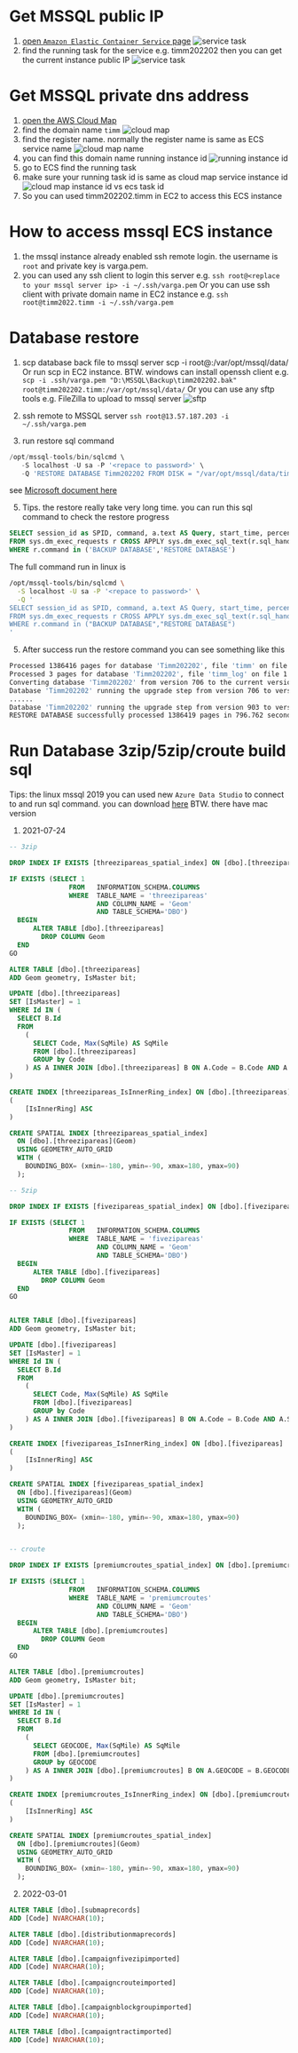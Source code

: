# Get MSSQL public IP
1. [open `Amazon Elastic Container Service` page](https://us-west-1.console.aws.amazon.com/ecs/v2/clusters/TIMM/services?region=us-west-1)
   ![service task](../TIMM/document_img/ecs_task.jpg)
2. find the running task for the service e.g. timm202202 then you can get the current instance public IP
  ![service task](../TIMM/document_img/ecs_task_public_ip.jpg)

# Get MSSQL private dns address
1. [open the AWS Cloud Map](https://us-west-1.console.aws.amazon.com/cloudmap/home/namespaces?region=us-west-1)
2. find the domain name `timm`
   ![cloud map](../TIMM/document_img/cloud_map.jpg)
3. find the register name. normally the register name is same as ECS service name
   ![cloud map name](../TIMM/document_img/cloud_map_name.jpg)
4. you can find this domain name running instance id
   ![running instance id](../TIMM/document_img/cloud_map_name_instance.jpg)
5. go to ECS find the running task
6. make sure your running task id is same as cloud map service instance id
   ![cloud map instance id vs ecs task id](../TIMM/document_img/cloud_map_name_task.jpg)
7. So you can used timm202202.timm in EC2 to access this ECS instance
   
# How to access mssql ECS instance
1. the mssql instance already enabled ssh remote login. the username is `root` and private key is varga.pem.
2. you can used any ssh client to login this server
   e.g. `ssh root@<replace to your mssql server ip> -i ~/.ssh/varga.pem`
   Or you can use ssh client with private domain name in EC2 instance
   e.g. `ssh root@timm2022.timm -i ~/.ssh/varga.pem`

# Database restore
1. scp database back file to mssql server
scp -i <replace to you private key file path> <replace to local bak file> root@<replace to mssql server ip>:/var/opt/mssql/data/ 
Or
run scp in EC2 instance. BTW. windows can install openssh client
e.g. `scp -i .ssh/varga.pem "D:\MSSQL\Backup\timm202202.bak" root@timm202202.timm:/var/opt/mssql/data/`
Or you can use any sftp tools e.g. FileZilla to upload to mssql server
![sftp](../TIMM/document_img/sftp.jpg)

2. ssh remote to MSSQL server
`ssh root@13.57.187.203 -i ~/.ssh/varga.pem`
4. run restore sql command
```sql
/opt/mssql-tools/bin/sqlcmd \
   -S localhost -U sa -P '<repace to password>' \
   -Q 'RESTORE DATABASE Timm202202 FROM DISK = "/var/opt/mssql/data/timm202202.bak" WITH MOVE "timm" TO "/var/opt/mssql/data/timm202202.mdf", MOVE "timm_log" TO "/var/opt/mssql/data/timm202202.ldf"'
```

see [Microsoft document here](https://docs.microsoft.com/en-us/sql/linux/tutorial-restore-backup-in-sql-server-container?view=sql-server-ver15#restore-the-database)

5. Tips. the restore really take very long time. you can run this sql command to check the restore progress
```sql
SELECT session_id as SPID, command, a.text AS Query, start_time, percent_complete, dateadd(second,estimated_completion_time/1000, getdate()) as estimated_completion_time 
FROM sys.dm_exec_requests r CROSS APPLY sys.dm_exec_sql_text(r.sql_handle) a 
WHERE r.command in ('BACKUP DATABASE','RESTORE DATABASE')
```
The full command run in linux is
```bash
/opt/mssql-tools/bin/sqlcmd \
  -S localhost -U sa -P '<repace to password>' \
  -Q '
SELECT session_id as SPID, command, a.text AS Query, start_time, percent_complete, dateadd(second,estimated_completion_time/1000, getdate()) as estimated_completion_time
FROM sys.dm_exec_requests r CROSS APPLY sys.dm_exec_sql_text(r.sql_handle) a
WHERE r.command in ("BACKUP DATABASE","RESTORE DATABASE")
'
```
5. After success run the restore command you can see something like this
```bash
Processed 1386416 pages for database 'Timm202202', file 'timm' on file 1.
Processed 3 pages for database 'Timm202202', file 'timm_log' on file 1.
Converting database 'Timm202202' from version 706 to the current version 904.
Database 'Timm202202' running the upgrade step from version 706 to version 770.
......
Database 'Timm202202' running the upgrade step from version 903 to version 904.
RESTORE DATABASE successfully processed 1386419 pages in 796.762 seconds (13.594 MB/sec)
```
# Run Database 3zip/5zip/croute build sql
Tips: the linux mssql 2019 you can used new `Azure Data Studio` to connect to and run sql command. you can download [here](https://docs.microsoft.com/en-us/sql/azure-data-studio/download-azure-data-studio?view=sql-server-ver15) BTW. there have mac version
1. 2021-07-24

```sql
-- 3zip

DROP INDEX IF EXISTS [threezipareas_spatial_index] ON [dbo].[threezipareas]

IF EXISTS (SELECT 1
               FROM   INFORMATION_SCHEMA.COLUMNS
               WHERE  TABLE_NAME = 'threezipareas'
                      AND COLUMN_NAME = 'Geom'
                      AND TABLE_SCHEMA='DBO')
  BEGIN
      ALTER TABLE [dbo].[threezipareas]
        DROP COLUMN Geom
  END
GO

ALTER TABLE [dbo].[threezipareas]
ADD Geom geometry, IsMaster bit;

UPDATE [dbo].[threezipareas]
SET [IsMaster] = 1
WHERE Id IN (
  SELECT B.Id
  FROM
    (
      SELECT Code, Max(SqMile) AS SqMile
      FROM [dbo].[threezipareas]
      GROUP by Code
    ) AS A INNER JOIN [dbo].[threezipareas] B ON A.Code = B.Code AND A.SqMile = B.SqMile
)

CREATE INDEX [threezipareas_IsInnerRing_index] ON [dbo].[threezipareas]
(
	[IsInnerRing] ASC
)

CREATE SPATIAL INDEX [threezipareas_spatial_index]
  ON [dbo].[threezipareas](Geom)
  USING GEOMETRY_AUTO_GRID
  WITH ( 
    BOUNDING_BOX= (xmin=-180, ymin=-90, xmax=180, ymax=90) 
  );

-- 5zip

DROP INDEX IF EXISTS [fivezipareas_spatial_index] ON [dbo].[fivezipareas]

IF EXISTS (SELECT 1
               FROM   INFORMATION_SCHEMA.COLUMNS
               WHERE  TABLE_NAME = 'fivezipareas'
                      AND COLUMN_NAME = 'Geom'
                      AND TABLE_SCHEMA='DBO')
  BEGIN
      ALTER TABLE [dbo].[fivezipareas]
        DROP COLUMN Geom
  END
GO


ALTER TABLE [dbo].[fivezipareas]
ADD Geom geometry, IsMaster bit;

UPDATE [dbo].[fivezipareas]
SET [IsMaster] = 1
WHERE Id IN (
  SELECT B.Id
  FROM
    (
      SELECT Code, Max(SqMile) AS SqMile
      FROM [dbo].[fivezipareas]
      GROUP by Code
    ) AS A INNER JOIN [dbo].[fivezipareas] B ON A.Code = B.Code AND A.SqMile = B.SqMile
)

CREATE INDEX [fivezipareas_IsInnerRing_index] ON [dbo].[fivezipareas]
(
	[IsInnerRing] ASC
)

CREATE SPATIAL INDEX [fivezipareas_spatial_index]
  ON [dbo].[fivezipareas](Geom)
  USING GEOMETRY_AUTO_GRID
  WITH ( 
    BOUNDING_BOX= (xmin=-180, ymin=-90, xmax=180, ymax=90) 
  );


-- croute

DROP INDEX IF EXISTS [premiumcroutes_spatial_index] ON [dbo].[premiumcroutes]

IF EXISTS (SELECT 1
               FROM   INFORMATION_SCHEMA.COLUMNS
               WHERE  TABLE_NAME = 'premiumcroutes'
                      AND COLUMN_NAME = 'Geom'
                      AND TABLE_SCHEMA='DBO')
  BEGIN
      ALTER TABLE [dbo].[premiumcroutes]
        DROP COLUMN Geom
  END
GO

ALTER TABLE [dbo].[premiumcroutes]
ADD Geom geometry, IsMaster bit;

UPDATE [dbo].[premiumcroutes]
SET [IsMaster] = 1
WHERE Id IN (
  SELECT B.Id
  FROM
    (
      SELECT GEOCODE, Max(SqMile) AS SqMile
      FROM [dbo].[premiumcroutes]
      GROUP by GEOCODE
    ) AS A INNER JOIN [dbo].[premiumcroutes] B ON A.GEOCODE = B.GEOCODE AND A.SqMile = B.SqMile
)

CREATE INDEX [premiumcroutes_IsInnerRing_index] ON [dbo].[premiumcroutes]
(
	[IsInnerRing] ASC
)

CREATE SPATIAL INDEX [premiumcroutes_spatial_index]
  ON [dbo].[premiumcroutes](Geom)
  USING GEOMETRY_AUTO_GRID
  WITH ( 
    BOUNDING_BOX= (xmin=-180, ymin=-90, xmax=180, ymax=90) 
  );
```

2. 2022-03-01
```sql
ALTER TABLE [dbo].[submaprecords]
ADD [Code] NVARCHAR(10);

ALTER TABLE [dbo].[distributionmaprecords]
ADD [Code] NVARCHAR(10);

ALTER TABLE [dbo].[campaignfivezipimported]
ADD [Code] NVARCHAR(10);

ALTER TABLE [dbo].[campaigncrouteimported]
ADD [Code] NVARCHAR(10);

ALTER TABLE [dbo].[campaignblockgroupimported]
ADD [Code] NVARCHAR(10);

ALTER TABLE [dbo].[campaigntractimported]
ADD [Code] NVARCHAR(10);
```